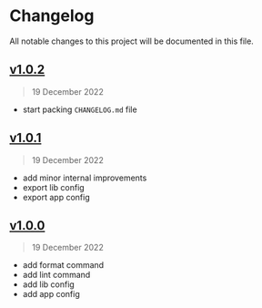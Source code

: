 # Changelog

All notable changes to this project will be documented in this file.

## [v1.0.2](https://github.com/agusmgarcia/eslint-config/tree/v1.0.2)

> 19 December 2022

- start packing `CHANGELOG.md` file

## [v1.0.1](https://github.com/agusmgarcia/eslint-config/tree/v1.0.1)

> 19 December 2022

- add minor internal improvements
- export lib config
- export app config

## [v1.0.0](https://github.com/agusmgarcia/eslint-config/tree/v1.0.0)

> 19 December 2022

- add format command
- add lint command
- add lib config
- add app config
